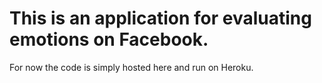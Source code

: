 This is an application for evaluating emotions on Facebook. 
==================
For now the code is simply hosted here and run on Heroku.
